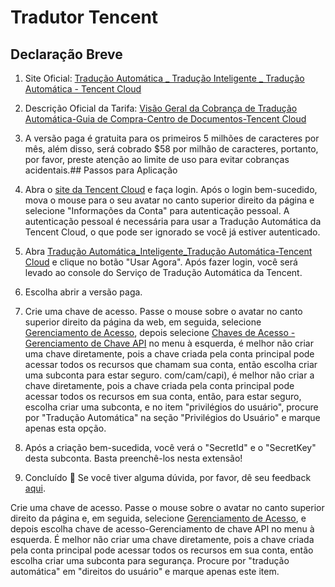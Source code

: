 # Tradutor Tencent

## Declaração Breve

1. Site Oficial: [Tradução Automática _ Tradução Inteligente _ Tradução Automática - Tencent Cloud](https://cloud.tencent.com/product/tmt)
2. Descrição Oficial da Tarifa: [Visão Geral da Cobrança de Tradução Automática-Guia de Compra-Centro de Documentos-Tencent Cloud](https://cloud.tencent.com/document/product/551/35017)
3. A versão paga é gratuita para os primeiros 5 milhões de caracteres por mês, além disso, será cobrado $58 por milhão de caracteres, portanto, por favor, preste atenção ao limite de uso para evitar cobranças acidentais.## Passos para Aplicação

1. Abra o [site da Tencent Cloud](https://cloud.tencent.com/) e faça login. Após o login bem-sucedido, mova o mouse para o seu avatar no canto superior direito da página e selecione "Informações da Conta" para autenticação pessoal. A autenticação pessoal é necessária para usar a Tradução Automática da Tencent Cloud, o que pode ser ignorado se você já estiver autenticado.
2. Abra [Tradução Automática_Inteligente_Tradução Automática-Tencent Cloud](https://cloud.tencent.com/product/tmt) e clique no botão "Usar Agora". Após fazer login, você será levado ao console do Serviço de Tradução Automática da Tencent.
3. Escolha abrir a versão paga.
4. Crie uma chave de acesso. Passe o mouse sobre o avatar no canto superior direito da página da web, em seguida, selecione [Gerenciamento de Acesso](https://console.cloud.tencent.com/cam/overview), depois selecione [Chaves de Acesso - Gerenciamento de Chave API](https://console.cloud.tencent.com/cam/capi) no menu à esquerda, é melhor não criar uma chave diretamente, pois a chave criada pela conta principal pode acessar todos os recursos que chamam sua conta, então escolha criar uma subconta para estar seguro. com/cam/capi), é melhor não criar a chave diretamente, pois a chave criada pela conta principal pode acessar todos os recursos em sua conta, então, para estar seguro, escolha criar uma subconta, e no item "privilégios do usuário", procure por "Tradução Automática" na seção "Privilégios do Usuário" e marque apenas esta opção.
5. Após a criação bem-sucedida, você verá o "SecretId" e o "SecretKey" desta subconta. Basta preenchê-los nesta extensão!
6. Concluído 🎉 Se você tiver alguma dúvida, por favor, dê seu feedback [aqui](https://github.com/immersive-translate/immersive-translate/issues/137).

Crie uma chave de acesso. Passe o mouse sobre o avatar no canto superior direito da página e, em seguida, selecione [Gerenciamento de Acesso](https://console.cloud.tencent.com/cam/overview), e depois escolha chave de acesso-Gerenciamento de chave API no menu à esquerda. É melhor não criar uma chave diretamente, pois a chave criada pela conta principal pode acessar todos os recursos em sua conta, então escolha criar uma subconta para segurança. Procure por "tradução automática" em "direitos do usuário" e marque apenas este item.